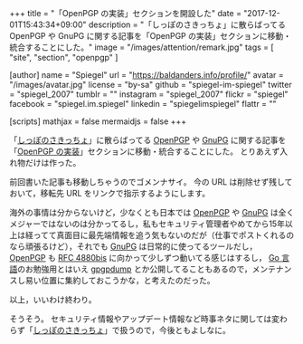 +++
title = "「OpenPGP の実装」セクションを開設した"
date =  "2017-12-01T15:43:34+09:00"
description = "「しっぽのさきっちょ」に散らばってる OpenPGP や GnuPG に関する記事を「OpenPGP の実装」セクションに移動・統合することにした。"
image = "/images/attention/remark.jpg"
tags        = [ "site", "section", "openpgp" ]

[author]
  name      = "Spiegel"
  url       = "https://baldanders.info/profile/"
  avatar    = "/images/avatar.jpg"
  license   = "by-sa"
  github    = "spiegel-im-spiegel"
  twitter   = "spiegel_2007"
  tumblr    = ""
  instagram = "spiegel_2007"
  flickr    = "spiegel"
  facebook  = "spiegel.im.spiegel"
  linkedin  = "spiegelimspiegel"
  flattr    = ""

[scripts]
  mathjax = false
  mermaidjs = false
+++

「[しっぽのさきっちょ](/remark)」に散らばってる [OpenPGP] や [GnuPG] に関する記事を「[OpenPGP の実装](/openpgp/)」セクションに移動・統合することにした。
とりあえず入れ物だけは作った。

前回書いた記事も移動しちゃうのでゴメンナサイ。
今の URL は削除せず残しておいて，移転先 URL をリンクで指示するようにします。

海外の事情は分からないけど，少なくとも日本では [OpenPGP] や [GnuPG] は全くメジャーではないのは分かってるし，私もセキュリティ管理者やめてから15年以上は経ってて真面目に最先端情報を追う気もないのだが（仕事でポストくれるのなら頑張るけど），それでも [GnuPG] は日常的に使ってるツールだし， [OpenPGP] も [RFC 4880bis] に向かって少しずつ動いてる感じはするし， [Go 言語]のお勉強用とはいえ [gpgpdump] とか公開してることもあるので，メンテナンスし易い位置に集約しておこうかな，と考えたのだった。

以上，いいわけ終わり。

そうそう。
セキュリティ情報やアップデート情報など時事ネタに関しては変わらず「[しっぽのさきっちょ](/remark)」で扱うので，今後ともよしなに。

[OpenPGP]: https://www.openpgp.org/
[GnuPG]: https://gnupg.org/ "The GNU Privacy Guard"
[RFC 4880bis]: https://datatracker.ietf.org/doc/draft-ietf-openpgp-rfc4880bis/ "draft-ietf-openpgp-rfc4880bis - OpenPGP Message Format"
[Go 言語]: https://golang.org/ "The Go Programming Language"
[gpgpdump]: https://github.com/spiegel-im-spiegel/gpgpdump "spiegel-im-spiegel/gpgpdump: OpenPGP packet visualizer"

